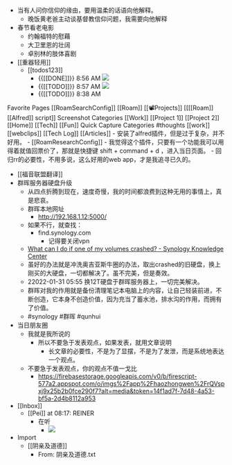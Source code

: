- 当有人问你信仰的缘由，要用温柔的话语向他解释。
    - 晚饭黄老爸主动谈基督教信仰问题，我需要向他解释
- 春节看老电影
    - 约翰福特的慰藉
    - 大卫里恩的壮阔
    - 卓别林的肢体喜剧
- [[重器轻用]]
    - [[todos123]]
        - {{[[DONE]]}} 8:56 AM ![](https://firebasestorage.googleapis.com/v0/b/firescript-577a2.appspot.com/o/imgs%2Fapp%2Fhaozhongwen%2FJjixeHuQA5.png?alt=media&token=c75b0e9a-e565-4c6a-bf1b-5a0eef091c0a)
        - {{[[TODO]]}} 8:57 AM ![](https://firebasestorage.googleapis.com/v0/b/firescript-577a2.appspot.com/o/imgs%2Fapp%2Fhaozhongwen%2FfuCMmR-0Wd.png?alt=media&token=a50dbd61-5c29-4011-89e9-65d47f44a23d)
        - {{[[TODO]]}} 8:38 AM <snip>

Favorite Pages
[[RoamSearchConfig]]
[[Roam]]
[[📽Projects]]
[[[[Roam]] [[Alfred]] script]]
Screenshot Categories
[[Work]]
[[Project 1]]
[[Project 2]]
[[Home]]
[[Tech]]
[[Fun]]
Quick Capture Categories
#thoughts
[[work]]
[[webclips]]
[[Tech Log]]
[[Articles]]
</snip>
    - 安装了alfred插件，但是过于复杂，并不好用。
    - [[RoamResearchConfig]]
    - 我觉得这个插件，只要有一个功能我可以用得着就值回票价了，那就是快捷键 shift + command + d ，进入当日页面。
    - 回归rr的必要性，不用多说，这么好用的web app，才是我追寻已久的。
- [[福音联盟翻译]]
- 群晖服务器硬盘升级
    - 从四点折腾到现在，速度奇慢，我的时间都浪费到这种无用的事情上，真是悲哀。
    - 群晖本地网址
        - http://192.168.1.12:5000/
    - 如果不行，就查找：
        - find.synology.com
            - 记得要关闭vpn
    - [What can I do if one of my volumes crashed? - Synology Knowledge Center](https://kb.synology.com/en-us/DSM/tutorial/What_do_I_do_when_a_volume_crashes)
    - 虽好的办法就是冲洗奥吉亚斯牛圈的办法，取出crashed的旧硬盘，换上刚买的大硬盘，一切都解决了。虽不完美，但是奏效。
    - 22022-01-31 05:55 换12T硬盘于群晖服务器上，一切完美解决。
    - 群晖对我的作用就是备份清理笔记本电脑上的内容，让自己轻装前进，不断创造，它本身不创造价值，因为充当了蓄水池，排水沟的作用，而拥有了价值。
    - #synology  #群晖 #qunhui
- 当日朋友圈
    - 我就是我所说的
        - 所以不要急于发表观点，如果发表，就用文章说明
            - 长文章的必要性，不是为了显摆，不是为了发泄，而是系统地表达一个观点。
    - 不要急于发表观点，你的观点不值一戈比
        - https://firebasestorage.googleapis.com/v0/b/firescript-577a2.appspot.com/o/imgs%2Fapp%2Fhaozhongwen%2FrQVspxj9x25b2b0fce290f7?alt=media&token=14f1ad7f-7d48-4a53-bf5a-2d4b8112a953
- [[Inbox]]
    - [[Pei]] at 08:17: REINER
        - 在听
            - ![](https://firebasestorage.googleapis.com/v0/b/firescript-577a2.appspot.com/o/imgs%2Fapp%2Fhaozhongwen%2FzyMBS-C9tY.jpg?alt=media&token=e30a1d0f-8b6c-4ead-97ea-b1117e7fd71d)
- Import
    - [[阴亲及道德]]
        - From: 阴亲及道德.txt
